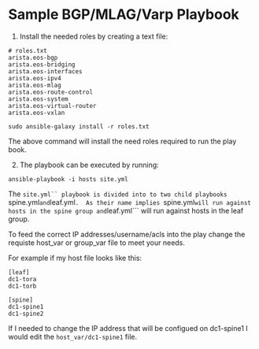 # Sample BGP/MLAG/Varp Playbook

1) Install the needed roles by creating a text file:

```
# roles.txt
arista.eos-bgp
arista.eos-bridging
arista.eos-interfaces
arista.eos-ipv4
arista.eos-mlag
arista.eos-route-control
arista.eos-system
arista.eos-virtual-router
arista.eos-vxlan
```

```
sudo ansible-galaxy install -r roles.txt
```
The above command will install the need roles required to run the play book.

2) The playbook can be executed by running:

```
ansible-playbook -i hosts site.yml
```

The ```site.yml`` playbook is divided into to two child playbooks ```spine.yml``` and ```leaf.yml```.  As their name implies ```spine.yml``` will run against hosts in the spine group and ```leaf.yml``` will run against hosts in the leaf group.

To feed the correct IP addresses/username/acls into the play change the requiste host_var or group_var file to meet your needs.

For example if my host file looks like this:

```
[leaf]
dc1-tora
dc1-torb

[spine]
dc1-spine1
dc1-spine2
```

If I needed to change the IP address that will be configued on dc1-spine1 I would edit the ```host_var/dc1-spine1``` file.
